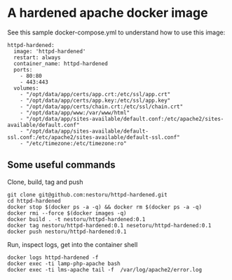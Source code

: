 # A hardened apache docker image 
See this sample docker-compose.yml to understand how to use this image:
```
httpd-hardened:
  image: 'httpd-hardened' 
  restart: always
  container_name: httpd-hardened 
  ports:
    - 80:80
    - 443:443
  volumes:
    - "/opt/data/app/certs/app.crt:/etc/ssl/app.crt"
    - "/opt/data/app/certs/app.key:/etc/ssl/app.key"
    - "/opt/data/app/certs/chain.crt:/etc/ssl/chain.crt"
    - "/opt/data/app/www:/var/www/html"
    - "/opt/data/app/sites-available/default.conf:/etc/apache2/sites-available/default.conf"
    - "/opt/data/app/sites-available/default-ssl.conf:/etc/apache2/sites-available/default-ssl.conf"
    - "/etc/timezone:/etc/timezone:ro"
```
## Some useful commands
Clone, build, tag and push
```
git clone git@github.com:nestoru/httpd-hardened.git
cd httpd-hardened 
docker stop $(docker ps -a -q) && docker rm $(docker ps -a -q)
docker rmi --force $(docker images -q)
docker build . -t nestoru/httpd-hardened:0.1
docker tag nestoru/httpd-hardened:0.1 nesetoru/httpd-hardened:0.1
docker push nestoru/httpd-hardened:0.1
```

Run, inspect logs, get into the container shell
```
docker logs httpd-hardened -f
docker exec -ti lamp-php-apache bash
docker exec -ti lms-apache tail -f  /var/log/apache2/error.log
```

